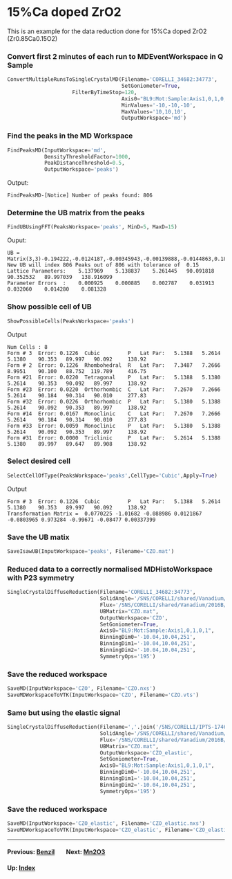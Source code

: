 # 15%Ca doped ZrO2

This is an example for the data reduction done for 15%Ca doped ZrO2 (Zr0.85Ca0.15O2)

### Convert first 2 minutes of each run to MDEventWorkspace in Q Sample
```python
ConvertMultipleRunsToSingleCrystalMD(Filename='CORELLI_34682:34773',
                                     SetGoniometer=True,
				     FilterByTimeStop=120,
                                     Axis0="BL9:Mot:Sample:Axis1,0,1,0,1",
                                     MinValues='-10,-10,-10',
                                     MaxValues='10,10,10',
                                     OutputWorkspace='md')
```

### Find the peaks in the MD Workspace
```python
FindPeaksMD(InputWorkspace='md',
            DensityThresholdFactor=1000,
            PeakDistanceThreshold=0.5,
            OutputWorkspace='peaks')
```

Output:
```
FindPeaksMD-[Notice] Number of peaks found: 806
```

### Determine the UB matrix from the peaks
```python
FindUBUsingFFT(PeaksWorkspace='peaks', MinD=5, MaxD=15)
```
Ouput:
```
UB = Matrix(3,3)-0.194222,-0.0124187,-0.00345943,-0.00139888,-0.0144863,0.189499,-0.0125676,0.193659,0.0142593
New UB will index 806 Peaks out of 806 with tolerance of  0.15
Lattice Parameters:    5.137969    5.138837    5.261445   90.091818   90.352532   89.997039   138.916099
Parameter Errors  :    0.000925    0.000885    0.002787    0.031913    0.032060    0.014280    0.081328
```

### Show possible cell of UB
```python
ShowPossibleCells(PeaksWorkspace='peaks')
```
Output
```
Num Cells : 8
Form # 3  Error: 0.1226  Cubic         P   Lat Par:   5.1388   5.2614   5.1380    90.353   89.997   90.092     138.92
Form # 2  Error: 0.1226  Rhombohedral  R   Lat Par:   7.3487   7.2666   8.9951    90.100   88.752  119.789     416.75
Form #21  Error: 0.0220  Tetragonal    P   Lat Par:   5.1388   5.1380   5.2614    90.353   90.092   89.997     138.92
Form #23  Error: 0.0220  Orthorhombic  C   Lat Par:   7.2670   7.2666   5.2614    90.184   90.314   90.010     277.83
Form #32  Error: 0.0226  Orthorhombic  P   Lat Par:   5.1380   5.1388   5.2614    90.092   90.353   89.997     138.92
Form #14  Error: 0.0167  Monoclinic    C   Lat Par:   7.2670   7.2666   5.2614    90.184   90.314   90.010     277.83
Form #33  Error: 0.0059  Monoclinic    P   Lat Par:   5.1380   5.1388   5.2614    90.092   90.353   89.997     138.92
Form #31  Error: 0.0000  Triclinic     P   Lat Par:   5.2614   5.1388   5.1380    89.997   89.647   89.908     138.92
```

### Select desired cell
```python
SelectCellOfType(PeaksWorkspace='peaks',CellType='Cubic',Apply=True)
```
Output
```
Form # 3  Error: 0.1226  Cubic         P   Lat Par:   5.1388   5.2614   5.1380    90.353   89.997   90.092     138.92
Transformation Matrix =  0.0770225 -1.01682 -0.088986 0.0121867 -0.0803965 0.973284 -0.99671 -0.08477 0.00337399
```

### Save the UB matix
```python
SaveIsawUB(InputWorkspace='peaks', Filename='CZO.mat')
```

### Reduced data to a correctly normalised MDHistoWorkspace with P23 symmetry
```python
SingleCrystalDiffuseReduction(Filename='CORELLI_34682:34773',
                              SolidAngle='/SNS/CORELLI/shared/Vanadium/2016B/SolidAngle20160720NoCC.nxs',
                              Flux='/SNS/CORELLI/shared/Vanadium/2016B/Spectrum20160720NoCC.nxs',
                              UBMatrix="CZO.mat",
                              OutputWorkspace='CZO',
                              SetGoniometer=True,
                              Axis0="BL9:Mot:Sample:Axis1,0,1,0,1",
                              BinningDim0='-10.04,10.04,251',
                              BinningDim1='-10.04,10.04,251',
                              BinningDim2='-10.04,10.04,251',
                              SymmetryOps='195')
```

### Save the reduced workspace
```python
SaveMD(InputWorkspace='CZO', Filename='CZO.nxs')
SaveMDWorkspaceToVTK(InputWorkspace='CZO', Filename='CZO.vts')
```

### Same but using the elastic signal
```python
SingleCrystalDiffuseReduction(Filename=','.join('/SNS/CORELLI/IPTS-17467/shared/autoreduce/CORELLI_'+str(run)+'_elastic.nxs' for run in range(34682,34774)),
                              SolidAngle='/SNS/CORELLI/shared/Vanadium/2016B/SolidAngle20160720NoCC.nxs',
                              Flux='/SNS/CORELLI/shared/Vanadium/2016B/Spectrum20160720NoCC.nxs',
                              UBMatrix="CZO.mat",
                              OutputWorkspace='CZO_elastic',
                              SetGoniometer=True,
                              Axis0="BL9:Mot:Sample:Axis1,0,1,0,1",
                              BinningDim0='-10.04,10.04,251',
                              BinningDim1='-10.04,10.04,251',
                              BinningDim2='-10.04,10.04,251',
                              SymmetryOps='195')
```

### Save the reduced workspace
```python
SaveMD(InputWorkspace='CZO_elastic', Filename='CZO_elastic.nxs')
SaveMDWorkspaceToVTK(InputWorkspace='CZO_elastic', Filename='CZO_elastic.vts')
```

* * *
#### Previous: [Benzil](benzil)  &nbsp;&nbsp;&nbsp;&nbsp;&nbsp;&nbsp; Next: [Mn2O3](mn2o3)
#### Up: [Index](index)

